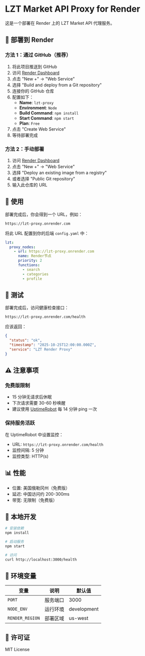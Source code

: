 # LZT Market API Proxy for Render

这是一个部署在 Render 上的 LZT Market API 代理服务。

## 🚀 部署到 Render

### 方法 1：通过 GitHub（推荐）

1. 将此项目推送到 GitHub
2. 访问 [Render Dashboard](https://dashboard.render.com/)
3. 点击 "New +" → "Web Service"
4. 选择 "Build and deploy from a Git repository"
5. 连接你的 GitHub 仓库
6. 配置如下：
   - **Name**: `lzt-proxy`
   - **Environment**: `Node`
   - **Build Command**: `npm install`
   - **Start Command**: `npm start`
   - **Plan**: `Free`
7. 点击 "Create Web Service"
8. 等待部署完成

### 方法 2：手动部署

1. 访问 [Render Dashboard](https://dashboard.render.com/)
2. 点击 "New +" → "Web Service"
3. 选择 "Deploy an existing image from a registry"
4. 或者选择 "Public Git repository"
5. 输入此仓库的 URL

## 📡 使用

部署完成后，你会得到一个 URL，例如：
```
https://lzt-proxy.onrender.com
```

将此 URL 配置到你的后端 `config.yaml` 中：

```yaml
lzt:
  proxy_nodes:
    - url: https://lzt-proxy.onrender.com
      name: Render节点
      priority: 2
      functions:
        - search
        - categories
        - profile
```

## 🧪 测试

部署完成后，访问健康检查接口：
```
https://lzt-proxy.onrender.com/health
```

应该返回：
```json
{
  "status": "ok",
  "timestamp": "2025-10-25T12:00:00.000Z",
  "service": "LZT Render Proxy"
}
```

## ⚠️ 注意事项

### 免费版限制
- 15 分钟无请求后休眠
- 下次请求需要 30-60 秒唤醒
- 建议使用 [UptimeRobot](https://uptimerobot.com) 每 14 分钟 ping 一次

### 保持服务活跃
在 UptimeRobot 中设置监控：
- URL: `https://lzt-proxy.onrender.com/health`
- 监控间隔: 5 分钟
- 监控类型: HTTP(s)

## 📊 性能

- 位置: 美国俄勒冈州（免费版）
- 延迟: 中国访问约 200-300ms
- 带宽: 无限制（免费版）

## 🔧 本地开发

```bash
# 安装依赖
npm install

# 启动服务
npm start

# 访问
curl http://localhost:3000/health
```

## 📝 环境变量

| 变量 | 说明 | 默认值 |
|-----|------|--------|
| `PORT` | 服务端口 | 3000 |
| `NODE_ENV` | 运行环境 | development |
| `RENDER_REGION` | 部署区域 | us-west |

## 📄 许可证

MIT License

